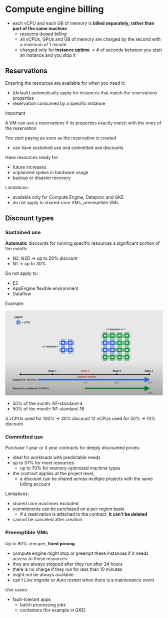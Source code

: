 # Compute engine billing

- each vCPU and each GB of memory is **billed separately, rather than part of the same machine**
  - *resource-based billing*
  - all vCPUs, GPUs and GB of memory are charged by the second with a minimum of 1 minute
  - charged only for **instance uptime** -> # of seconds between you start an instance and you stop it

## Reservations

Ensuring the resources are available for when you need it:

- (default) automatically apply for instances that match the reservations properties
- reservation consumed by a specific instance

> [!IMPORTANT]
> A VM can use a reservations if its properties exactly match with the ones of the reservation

You start paying as soon as the reservation is created

- can have sustained use and committed use discounts

Have resources ready for:

- future increases
- unplanned spikes in hardware usage
- backup or disaster recovery

Limitations:

- available only for Compute Engine, Dataproc and GKE
- do not apply to shared-core VMs, preemptible VMs

## Discount types

### Sustained use

**Automatic** discounts for running specific resources a significant portion of the month:

- N2, N2D -> up to 20% discount
- N1 -> up to 30%

Do not apply to:

- E2
- AppEngine flexible environment
- Dataflow

Example:

![Sustained use diagram](ch6.8-compute-engine-billing.sustained-use-example.png)

- 50% of the month: N1-standard-4 
- 50% of the month: N1-standard-16

4 vCPUs used for 100% -> 30% discount
12 vCPUs used for 50% -> 10% discount

### Committed use

Purchase 1 year or 3 year contracts for deeply discounted prices:

- ideal for workloads with predictable needs
- up to 57% for most resources
  - up to 70% for memory-optimized machine types
- the contract applies at the project level,
  - a discount can be shared across multiple projects with the same billing account

Limitations:

- shared core machines excluded
- commitments can be purchased on a per-region basis
  - if a reservation is attached to the contract, **it can't be deleted**
- cannot be canceled after creation

### Preemptible VMs

Up to 80% cheaper, **fixed pricing**

- compute engine might stop or preempt these instances if it needs access to these resources
- they are always stopped after they run after 24 hours
- there is no charge if they run for less than 10 minutes
- might not be always available
- can't *Live migrate* or *Auto restart* when there is a maintenance event

Use cases:

- fault-tolerant apps
  - batch processing jobs
  - containers (for example in GKE)